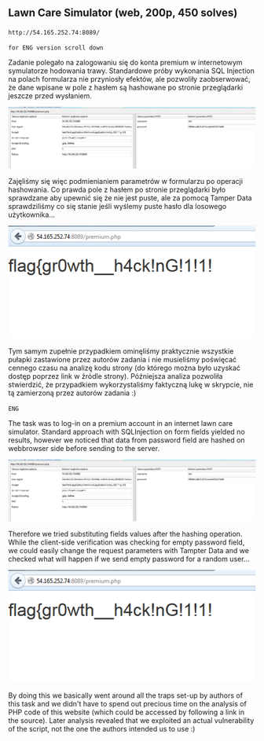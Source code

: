 ## Lawn Care Simulator (web, 200p, 450 solves)
`http://54.165.252.74:8089/`

`for ENG version scroll down`

Zadanie polegało na zalogowaniu się do konta premium w internetowym symulatorze hodowania trawy.
Standardowe próby wykonania SQL Injection na polach formularza nie przyniosły efektów, ale pozwoliły zaobserwować, że dane wpisane w pole z hasłem są hashowane po stronie przeglądarki jeszcze przed wysłaniem. 

![](./1.png)

Zajęliśmy się więc podmienianiem parametrów w formularzu po operacji hashowania. Co prawda pole z hasłem po stronie przeglądarki było sprawdzane aby upewnić się że nie jest puste, ale za pomocą Tamper Data sprawdziliśmy co się stanie jeśli wyślemy puste hasło dla losowego użytkownika...

![](./2.png)

Tym samym zupełnie przypadkiem ominęliśmy praktycznie wszystkie pułapki zastawione przez autorów zadania i nie musieliśmy poświęcać cennego czasu na analizę kodu strony (do którego można było uzyskać dostęp poprzez link w źródle strony). Późniejsza analiza pozwoliła stwierdzić, że przypadkiem wykorzystaliśmy faktyczną lukę w skrypcie, nie tą zamierzoną przez autorów zadania :)


`ENG`

The task was to log-in on a premium account in an internet lawn care simulator.
Standard approach with SQLInjection on form fields yielded no results, however we noticed that data from password field are hashed on webbrowser side before sending to the server.

![](./1.png)

Therefore we tried substituting fields values after the hashing operation. While the client-side verification was checking for empty password field, we could easily change the request parameters with Tampter Data and we checked what will happen if we send empty password for a random user...

![](./2.png)

By doing this we basically went around all the traps set-up by authors of this task and we didn't have to spend out precious time on the analysis of PHP code of this website (which could be accessed by following a link in the source). Later analysis revealed that we exploited an actual vulnerability of the script, not the one the authors intended us to use :)